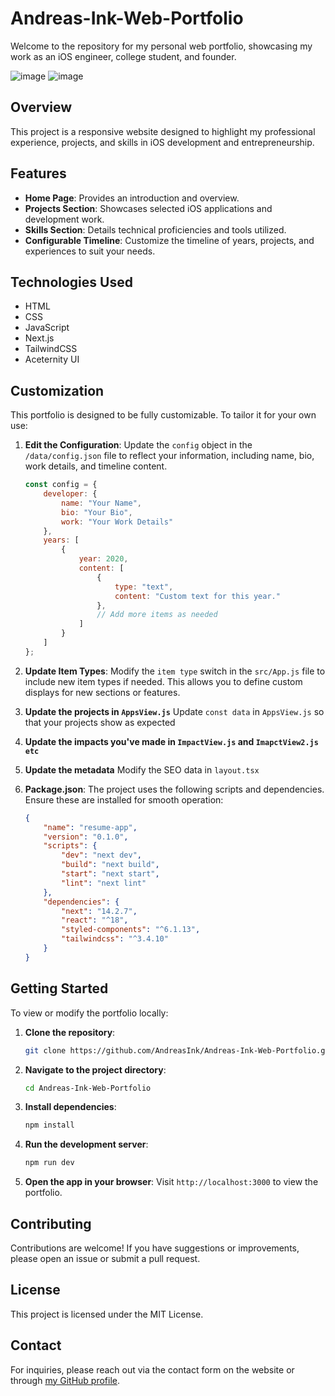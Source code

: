 # Andreas-Ink-Web-Portfolio

Welcome to the repository for my personal web portfolio, showcasing my work as an iOS engineer, college student, and founder.

![image](https://github.com/user-attachments/assets/c81b1414-1b56-4429-a2be-633bec18d227)
![image](https://github.com/user-attachments/assets/49f43602-b383-413f-a861-6b02c69880ba)

## Overview

This project is a responsive website designed to highlight my professional experience, projects, and skills in iOS development and entrepreneurship.

## Features

- **Home Page**: Provides an introduction and overview.
- **Projects Section**: Showcases selected iOS applications and development work.
- **Skills Section**: Details technical proficiencies and tools utilized.
- **Configurable Timeline**: Customize the timeline of years, projects, and experiences to suit your needs.

## Technologies Used

- HTML
- CSS
- JavaScript
- Next.js
- TailwindCSS
- Aceternity UI

## Customization

This portfolio is designed to be fully customizable. To tailor it for your own use:

1. **Edit the Configuration**: 
   Update the `config` object in the `/data/config.json` file to reflect your information, including name, bio, work details, and timeline content.

   ```javascript
   const config = {
       developer: {
           name: "Your Name",
           bio: "Your Bio",
           work: "Your Work Details"
       },
       years: [
           {
               year: 2020,
               content: [
                   {
                       type: "text",
                       content: "Custom text for this year."
                   },
                   // Add more items as needed
               ]
           }
       ]
   };
   ```

2. **Update Item Types**: 
   Modify the `item type` switch in the `src/App.js` file to include new item types if needed. 
   This allows you to define custom displays for new sections or features.

3. **Update the projects in `AppsView.js`**
    Update `const data` in `AppsView.js` so that your projects show as expected

4. **Update the impacts you've made in `ImpactView.js` and `ImapctView2.js` `etc`**

5. **Update the metadata**
    Modify the SEO data in `layout.tsx`

6. **Package.json**: 
   The project uses the following scripts and dependencies. Ensure these are installed for smooth operation:

   ```json
   {
       "name": "resume-app",
       "version": "0.1.0",
       "scripts": {
           "dev": "next dev",
           "build": "next build",
           "start": "next start",
           "lint": "next lint"
       },
       "dependencies": {
           "next": "14.2.7",
           "react": "^18",
           "styled-components": "^6.1.13",
           "tailwindcss": "^3.4.10"
       }
   }
   ```

## Getting Started

To view or modify the portfolio locally:

1. **Clone the repository**:
   ```bash
   git clone https://github.com/AndreasInk/Andreas-Ink-Web-Portfolio.git
   ```

2. **Navigate to the project directory**:
   ```bash
   cd Andreas-Ink-Web-Portfolio
   ```

3. **Install dependencies**:
   ```bash
   npm install
   ```

4. **Run the development server**:
   ```bash
   npm run dev
   ```

5. **Open the app in your browser**:
   Visit `http://localhost:3000` to view the portfolio.

## Contributing

Contributions are welcome! If you have suggestions or improvements, please open an issue or submit a pull request.

## License

This project is licensed under the MIT License.

## Contact

For inquiries, please reach out via the contact form on the website or through [my GitHub profile](https://github.com/AndreasInk).
